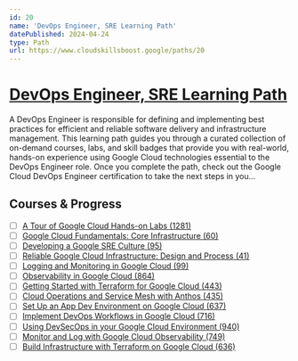 ```yaml
---
id: 20
name: 'DevOps Engineer, SRE Learning Path'
datePublished: 2024-04-24
type: Path
url: https://www.cloudskillsboost.google/paths/20
---
```


# [DevOps Engineer, SRE Learning Path](https://www.cloudskillsboost.google/paths/20)

A DevOps Engineer is responsible for defining and implementing best practices for efficient and reliable software delivery and infrastructure management. This learning path guides you through a curated collection of on-demand courses, labs, and skill badges that provide you with real-world, hands-on experience using Google Cloud technologies essential to the DevOps Engineer role. Once you complete the path, check out the Google Cloud DevOps Engineer certification to take the next steps in you...

## Courses & Progress

- [ ] [A Tour of Google Cloud Hands-on Labs (1281)](../courses/A-Tour-of-Google-Cloud-Hands-on-Labs.md)
- [ ] [Google Cloud Fundamentals: Core Infrastructure (60)](../courses/Google-Cloud-Fundamentals-Core-Infrastructure.md)
- [ ] [Developing a Google SRE Culture (95)](../courses/Developing-a-Google-SRE-Culture.md)
- [ ] [Reliable Google Cloud Infrastructure: Design and Process (41)](../courses/Reliable-Google-Cloud-Infrastructure-Design-and-Process.md)
- [ ] [Logging and Monitoring in Google Cloud (99)](../courses/Logging-and-Monitoring-in-Google-Cloud.md)
- [ ] [Observability in Google Cloud (864)](../courses/Observability-in-Google-Cloud.md)
- [ ] [Getting Started with Terraform for Google Cloud (443)](../courses/Getting-Started-with-Terraform-for-Google-Cloud.md)
- [ ] [Cloud Operations and Service Mesh with Anthos (435)](../courses/Cloud-Operations-and-Service-Mesh-with-Anthos.md)
- [ ] [Set Up an App Dev Environment on Google Cloud (637)](../courses/Set-Up-an-App-Dev-Environment-on-Google-Cloud.md)
- [ ] [Implement DevOps Workflows in Google Cloud (716)](../courses/Implement-DevOps-Workflows-in-Google-Cloud.md)
- [ ] [Using DevSecOps in your Google Cloud Environment (940)](../courses/Using-DevSecOps-in-your-Google-Cloud-Environment.md)
- [ ] [Monitor and Log with Google Cloud Observability (749)](../courses/Monitor-and-Log-with-Google-Cloud-Observability.md)
- [ ] [Build Infrastructure with Terraform on Google Cloud (636)](../courses/Build-Infrastructure-with-Terraform-on-Google-Cloud.md)
